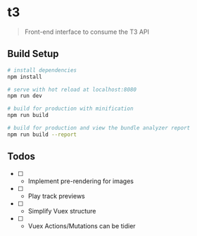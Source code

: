 # t3

> Front-end interface to consume the T3 API

## Build Setup

``` bash
# install dependencies
npm install

# serve with hot reload at localhost:8080
npm run dev

# build for production with minification
npm run build

# build for production and view the bundle analyzer report
npm run build --report
```
## Todos
- [ ] - Implement pre-rendering for images
- [ ] - Play track previews
- [ ] - Simplify Vuex structure
- [ ] - Vuex Actions/Mutations can be tidier
